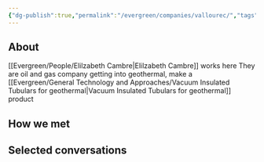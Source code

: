 ```yaml
---
{"dg-publish":true,"permalink":"/evergreen/companies/vallourec/","tags":["company"]}
---
```


## About
[[Evergreen/People/Elilzabeth Cambre\|Elilzabeth Cambre]] works here
They are oil and gas company getting into geothermal, make a [[Evergreen/General Technology and Approaches/Vacuum Insulated Tubulars for geothermal\|Vacuum Insulated Tubulars for geothermal]] product

## How we met


## Selected conversations
